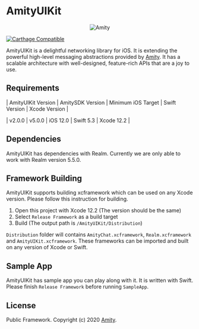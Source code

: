 
# AmityUIKit

<p align="center" >
  <img src="https://global-uploads.webflow.com/5eddccffdb3c6a27f79757c1/604f017e59681e734c3bd995_nav-logo.png" alt="Amity" title="AmityUIKit">
</p>

[![Carthage Compatible](https://img.shields.io/badge/Carthage-compatible-4BC51D.svg?style=flat)](https://github.com/Carthage/Carthage)

AmityUIKit is a delightful networking library for iOS. It is extending the powerful high-level messaging abstractions provided by [Amity](https://www.amity.co). It has a scalable architecture with well-designed, feature-rich APIs that are a joy to use.

## Requirements

| AmityUIKit Version | AmitySDK Version | Minimum iOS Target  | Swift Version | Xcode Version |

| v2.0.0 | v5.0.0 | iOS 12.0 | Swift 5.3 | Xcode 12.2 |

## Dependencies

AmityUIKit has dependencies with Realm. Currently we are only able to work with Realm version 5.5.0.

## Framework Building

AmityUIKit supports building xcframework which can be used on any Xcode version. Please follow this instruction for building.
1. Open this project with Xcode 12.2 (The version should be the same)
2. Select `Release Framework` as a build target
3. Build (The output path is `/AmityUIKit/Distribution`)

`Distribution` folder will contains `AmityChat.xcframework`, `Realm.xcframework` and `AmityUIKit.xcframework`. These frameworks can be imported and built on any version of Xcode or Swift.

## Sample App

AmityUIKit has sample app you can play along with it. It is written with Swift. Please finish `Release Framework` before running `SampleApp`.

## License

Public Framework. Copyright (c) 2020 [Amity](https://www.amity.co).
